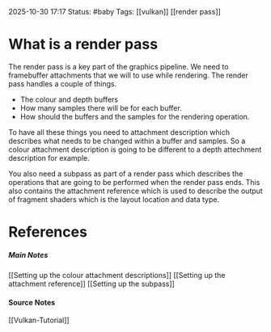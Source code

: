 2025-10-30 17:17
Status: #baby 
Tags: [[vulkan]] [[render pass]]
# What is a render pass

The render pass is a key part of the graphics pipeline. We need to framebuffer attachments that we will to use while rendering. The render pass handles a couple of things.
- The colour and depth buffers
- How many samples there will be for each buffer.
- How should the buffers and the samples for the rendering operation.

To have all these things you need to attachment description which describes what needs to be changed within a buffer and samples. So a colour attachment description is going to be different to a depth attechment description for example.

You also need a subpass as part of a render pass which describes the operations that are going to be performed when the render pass ends. This also contains the attachment reference which is used to describe the output of fragment shaders which is the layout location and data type. 
# References
##### Main Notes
[[Setting up the colour attachment descriptions]]
[[Setting up the attachment reference]]
[[Setting up the subpass]]
#### Source Notes
[[Vulkan-Tutorial]]